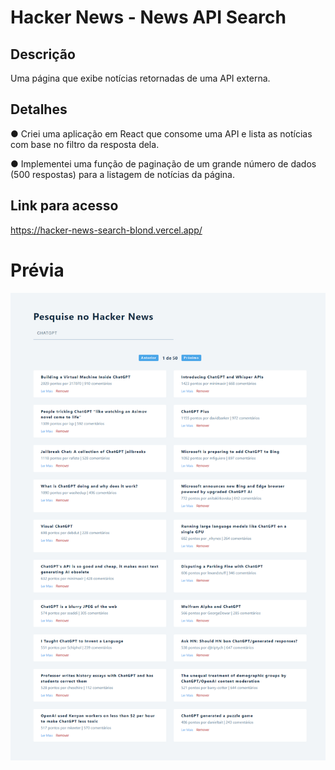 # Hacker News - News API Search

## Descrição

Uma página que exibe notícias retornadas de uma API externa.

## Detalhes

● Criei uma aplicação em React que consome uma API e lista as notícias com base no filtro da resposta dela.

● Implementei uma função de paginação de um grande número de dados (500 respostas) para a listagem de notícias da página.

## Link para acesso

https://hacker-news-search-blond.vercel.app/

# Prévia

![preview](src/hacker-news.png)